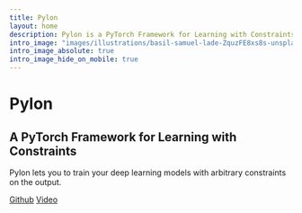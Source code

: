 ```yaml
---
title: Pylon
layout: home
description: Pylon is a PyTorch Framework for Learning with Constraints. Pylon lets you to train your deep learning models with arbitrary constraints on the output.
intro_image: "images/illustrations/basil-samuel-lade-ZquzFE8xs8s-unsplash.jpg"
intro_image_absolute: true
intro_image_hide_on_mobile: true
---
```


# Py<span class="text-primary">lon</span>

## A PyTorch Framework for Learning with Constraints

Pylon lets you to train your deep learning models with arbitrary constraints on the output.

<a href="https://github.com/pylon-lib/pylon" class="button">Github</a>
<a href="https://www.youtube.com/watch?v=9nKfe56py3A" class="button">Video</a>
